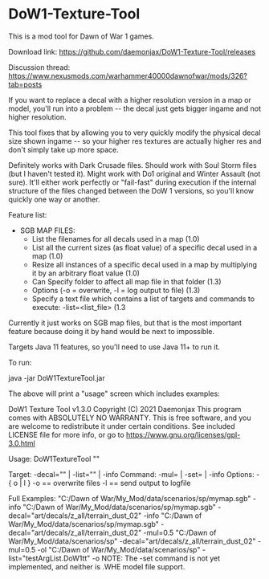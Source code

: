 # DoW1-Texture-Tool
This is a mod tool for Dawn of War 1 games.

Download link: https://github.com/daemonjax/DoW1-Texture-Tool/releases

Discussion thread: https://www.nexusmods.com/warhammer40000dawnofwar/mods/326?tab=posts

If you want to replace a decal with a higher resolution version in a map or model, you'll run into a problem -- the decal just gets bigger ingame and not higher resolution.

This tool fixes that by allowing you to very quickly modify the physical decal size shown ingame -- so your higher res textures are actually higher res and don't simply take up more space.

Definitely works with Dark Crusade files.  Should work with Soul Storm files (but I haven't tested it).  Might work with Do1 original and Winter Assault (not sure).  It'll either work perfectly or "fail-fast" during execution if the internal structure of the files changed between the DoW 1 versions, so you'll know quickly one way or another.

Feature list:
* SGB MAP FILES:
  * List the filenames for all decals used in a map (1.0)
  * List all the current sizes (as float value) of a specific decal used in a map (1.0)
  * Resize all instances of a specific decal used in a map by multiplying it by an arbitrary float value (1.0)
  * Can Specify folder to affect all map file in that folder (1.3)
  * Options (-o = overwrite, -l = log output to file) (1.3)
  * Specify a text file which contains a list of targets and commands to execute: -list=<list_file> (1.3




Currently it just works on SGB map files, but that is the most important feature because doing it by hand would be next to impossible.

Targets Java 11 features, so you'll need to use Java 11+ to run it.

To run:

java -jar DoW1TextureTool.jar

The above will print a "usage" screen which includes examples:

DoW1 Texture Tool v1.3.0  Copyright (C) 2021  Daemonjax
This program comes with ABSOLUTELY NO WARRANTY. This is free software, and you
are welcome to redistribute it under certain conditions.  See included LICENSE
file for more info, or go to https://www.gnu.org/licenses/gpl-3.0.html

Usage:
DoW1TextureTool "<FILE or FOLDER PATH>" <TARGET> <COMMAND> <OPTIONS>

Target: -decal="<decal file path>" | -list="<arguement list file path>" | -info
Command: -mul=<float value> | -set=<float value> | -info
Options: -{ o | l }
     -o == overwrite files
     -l == send output to logfile

Full Examples:
"C:/Dawn of War/My_Mod/data/scenarios/sp/mymap.sgb" -info
"C:/Dawn of War/My_Mod/data/scenarios/sp/mymap.sgb" -decal="art/decals/z_all/terrain_dust_02" -info
"C:/Dawn of War/My_Mod/data/scenarios/sp/mymap.sgb" -decal="art/decals/z_all/terrain_dust_02" -mul=0.5
"C:/Dawn of War/My_Mod/data/scenarios/sp" -decal="art/decals/z_all/terrain_dust_02" -mul=0.5 -ol
"C:/Dawn of War/My_Mod/data/scenarios/sp" -list="testArgList.DoW1tt" -o
NOTE: The -set command is not yet implemented, and neither is .WHE model file support.
